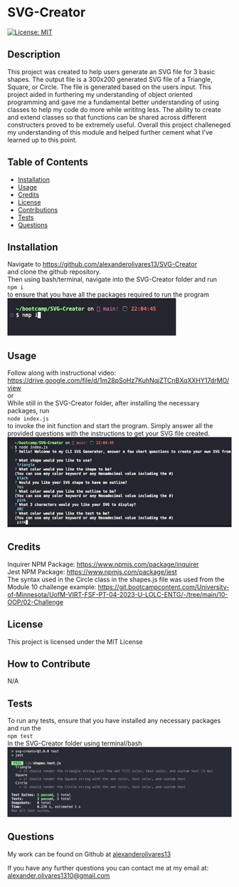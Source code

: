 # SVG-Creator 

  [![License: MIT](https://img.shields.io/badge/License-MIT-yellow.svg)](https://opensource.org/licenses/MIT)

  ## Description
  
  This project was created to help users generate an SVG file for 3 basic shapes. The output file is a 300x200 generated SVG file of a Triangle, Square, or Circle. The file is generated based on the users input. This project aided in furthering my understanding of object oriented programming and gave me a fundamental better understanding of using classes to help my code do more while writitng less. The ability to create and extend classes so that functions can be shared across different constructers proved to be extremely useful. Overall this project challeneged my understanding of this module and helped further cement what I've learned up to this point.
  
  ## Table of Contents
  
  - [Installation](#installation)
  - [Usage](#usage)
  - [Credits](#credits)
  - [License](#license)
  - [Contributions](#how-to-contribute)
  - [Tests](#tests)
  - [Questions](#questions)
  
  ## Installation
  
  Navigate to https://github.com/alexanderolivares13/SVG-Creator <br>and clone the github repository.<br>Then using bash/terminal, navigate into the SVG-Creator folder and run <br> ``` npm i ``` <br> to ensure that you have all the packages required to run the program <br>
  ![npm-install](./images/npm-install.png)
  ## Usage
  Follow along with instructional video: https://drive.google.com/file/d/1m28pSoHz7KuhNqjZTCnBXqXXHY17drMO/view <br>or<br>
  While still in the SVG-Creator folder, after installing the necessary packages, run <br> ```node index.js``` <br> to invoke the init function and start the program. Simply answer all the provided questions with the instructions to get your SVG file created.
  ![node-index](./images/node-index.png)
  ## Credits
  
  Inquirer NPM Package: https://www.npmjs.com/package/inquirer <br>
  Jest NPM Package: https://www.npmjs.com/package/jest <br>
  The syntax used in the Circle class in the shapes.js file was used from the Module 10 challenge example: https://git.bootcampcontent.com/University-of-Minnesota/UofM-VIRT-FSF-PT-04-2023-U-LOLC-ENTG/-/tree/main/10-OOP/02-Challenge

  ## License

  This project is licensed under the MIT License

  ## How to Contribute
  
  N/A
  
  ## Tests
  
  To run any tests, ensure that you have installed any necessary packages and run the <br> ``` npm test ``` <br> In the SVG-Creator folder using terminal/bash<br>
  ![npm-test](./images/npm-test.png)

  ## Questions
  
  My work can be found on Github at [alexanderolivares13](https://www.github.com/alexanderolivares13)

  If you have any further questions you can contact me at my email at: [alexander.olivares1310@gmail.com](mailto:alexander.olivares1310@gmail.com)


